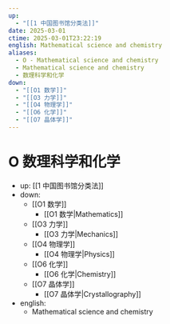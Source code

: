 ```yaml
---
up:
  - "[[1 中国图书馆分类法]]"
date: 2025-03-01
ctime: 2025-03-01T23:22:19
english: Mathematical science and chemistry
aliases:
  - O - Mathematical science and chemistry
  - Mathematical science and chemistry
  - 数理科学和化学
down:
  - "[[O1 数学]]"
  - "[[O3 力学]]"
  - "[[O4 物理学]]"
  - "[[O6 化学]]"
  - "[[O7 晶体学]]"
---
```


# O 数理科学和化学

- up: [[1 中国图书馆分类法]]
- down:
	- [[O1 数学]]
		- [[O1 数学|Mathematics]]
	- [[O3 力学]]
		- [[O3 力学|Mechanics]]
	- [[O4 物理学]]
		- [[O4 物理学|Physics]]
	- [[O6 化学]]
		- [[O6 化学|Chemistry]]
	- [[O7 晶体学]]
		- [[O7 晶体学|Crystallography]]
- english:
	- Mathematical science and chemistry
